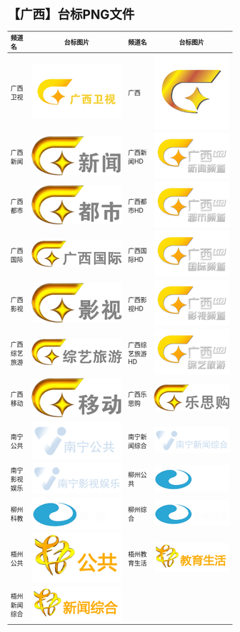 # 【广西】台标PNG文件
|频道名|台标图片|频道名|台标图片|
|:---|:---:|:---|:---:|
|广西卫视|<img src="https://raw.githubusercontent.com/xiaolvdouya/TV-LOGO/refs/heads/main/%E5%B9%BF%E8%A5%BF/广西卫视.png">|广西|<img src="https://raw.githubusercontent.com/xiaolvdouya/TV-LOGO/refs/heads/main/%E5%B9%BF%E8%A5%BF/广西.png">|
|广西新闻|<img src="https://raw.githubusercontent.com/xiaolvdouya/TV-LOGO/refs/heads/main/%E5%B9%BF%E8%A5%BF/广西新闻.png">|广西新闻HD|<img src="https://raw.githubusercontent.com/xiaolvdouya/TV-LOGO/refs/heads/main/%E5%B9%BF%E8%A5%BF/广西新闻HD.png">|
|广西都市|<img src="https://raw.githubusercontent.com/xiaolvdouya/TV-LOGO/refs/heads/main/%E5%B9%BF%E8%A5%BF/广西都市.png">|广西都市HD|<img src="https://raw.githubusercontent.com/xiaolvdouya/TV-LOGO/refs/heads/main/%E5%B9%BF%E8%A5%BF/广西都市HD.png">|
|广西国际|<img src="https://raw.githubusercontent.com/xiaolvdouya/TV-LOGO/refs/heads/main/%E5%B9%BF%E8%A5%BF/广西国际.png">|广西国际HD|<img src="https://raw.githubusercontent.com/xiaolvdouya/TV-LOGO/refs/heads/main/%E5%B9%BF%E8%A5%BF/广西国际HD.png">|
|广西影视|<img src="https://raw.githubusercontent.com/xiaolvdouya/TV-LOGO/refs/heads/main/%E5%B9%BF%E8%A5%BF/广西影视.png">|广西影视HD|<img src="https://raw.githubusercontent.com/xiaolvdouya/TV-LOGO/refs/heads/main/%E5%B9%BF%E8%A5%BF/广西影视HD.png">|
|广西综艺旅游|<img src="https://raw.githubusercontent.com/xiaolvdouya/TV-LOGO/refs/heads/main/%E5%B9%BF%E8%A5%BF/广西综艺旅游.png">|广西综艺旅游HD|<img src="https://raw.githubusercontent.com/xiaolvdouya/TV-LOGO/refs/heads/main/%E5%B9%BF%E8%A5%BF/广西综艺旅游HD.png">|
|广西移动|<img src="https://raw.githubusercontent.com/xiaolvdouya/TV-LOGO/refs/heads/main/%E5%B9%BF%E8%A5%BF/广西移动.png">|广西乐思购|<img src="https://raw.githubusercontent.com/xiaolvdouya/TV-LOGO/refs/heads/main/%E5%B9%BF%E8%A5%BF/广西乐思购.png">|
|南宁公共|<img src="https://raw.githubusercontent.com/xiaolvdouya/TV-LOGO/refs/heads/main/%E5%B9%BF%E8%A5%BF/南宁公共.png">|南宁新闻综合|<img src="https://raw.githubusercontent.com/xiaolvdouya/TV-LOGO/refs/heads/main/%E5%B9%BF%E8%A5%BF/南宁新闻综合.png">|
|南宁影视娱乐|<img src="https://raw.githubusercontent.com/xiaolvdouya/TV-LOGO/refs/heads/main/%E5%B9%BF%E8%A5%BF/南宁影视娱乐.png">|柳州公共|<img src="https://raw.githubusercontent.com/xiaolvdouya/TV-LOGO/refs/heads/main/%E5%B9%BF%E8%A5%BF/柳州公共.png">|
|柳州科教|<img src="https://raw.githubusercontent.com/xiaolvdouya/TV-LOGO/refs/heads/main/%E5%B9%BF%E8%A5%BF/柳州科教.png">|柳州综合|<img src="https://raw.githubusercontent.com/xiaolvdouya/TV-LOGO/refs/heads/main/%E5%B9%BF%E8%A5%BF/柳州综合.png">|
|梧州公共|<img src="https://raw.githubusercontent.com/xiaolvdouya/TV-LOGO/refs/heads/main/%E5%B9%BF%E8%A5%BF/梧州公共.png">|梧州教育生活|<img src="https://raw.githubusercontent.com/xiaolvdouya/TV-LOGO/refs/heads/main/%E5%B9%BF%E8%A5%BF/梧州教育生活.png">|
|梧州新闻综合|<img src="https://raw.githubusercontent.com/xiaolvdouya/TV-LOGO/refs/heads/main/%E5%B9%BF%E8%A5%BF/梧州新闻综合.png">|

